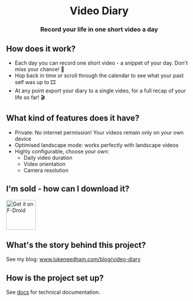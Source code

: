 <div align="center">

# Video Diary

### Record your life in one short video a day

</div>

## How does it work?
- Each day you can record one short video - a snippet of your day. Don't miss your chance! 🎥
- Hop back in time or scroll through the calendar to see what your past self was up to 🎞️
- At any point export your diary to a single video, for a full recap of your life so far! 🎬

## What kind of features does it have?
- Private: No internet permission! Your videos remain only on your own device
- Optimised landscape mode: works perfectly with landscape videos
- Highly configurable, choose your own:
	- Daily video duration
	- Video orientation
	- Camera resolution

## I'm sold - how can I download it?

[<img src="https://f-droid.org/badge/get-it-on.png"
    alt="Get it on F-Droid"
    height="80">](https://f-droid.org/packages/com.lukeneedham.videodiary)

## What's the story behind this project?

See my blog: www.lukeneedham.com/blog/video-diary

## How is the project set up?

See [docs](docs) for technical documentation.

